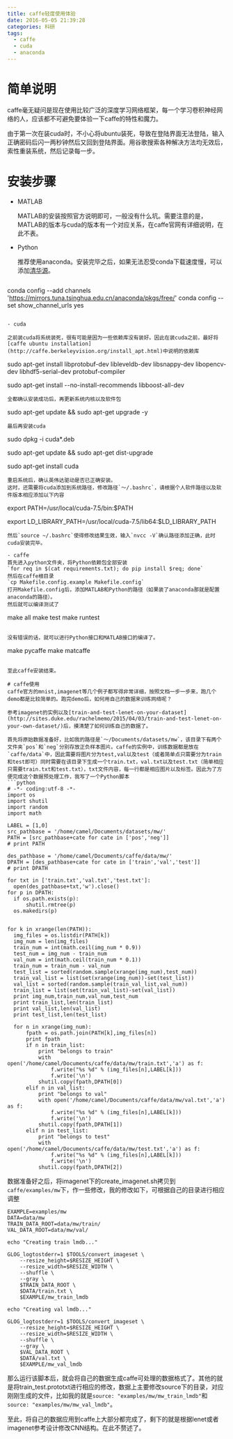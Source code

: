 ```yaml
---
title: caffe轻度使用体验
date: 2016-05-05 21:39:28
categories: 科研
tags:
  - caffe
  - cuda
  - anaconda
---
```

# 简单说明
caffe毫无疑问是现在使用比较广泛的深度学习网络框架，每一个学习卷积神经网络的人，应该都不可避免要体验一下caffe的特性和魔力。

由于第一次在装cuda时，不小心将ubuntu装死，导致在登陆界面无法登陆，输入正确密码后闪一两秒钟然后又回到登陆界面。用谷歌搜索各种解决方法均无效后，索性重装系统，然后记录每一步。

<!--more-->

# 安装步骤
- MATLAB

  MATLAB的安装按照官方说明即可，一般没有什么坑。需要注意的是，MATLAB的版本与cuda的版本有一个对应关系，在caffe官网有详细说明，在此不表。

- Python

  推荐使用anaconda。安装完毕之后，如果无法忍受conda下载速度慢，可以添加[清华源](https://mirrors.tuna.tsinghua.edu.cn/help/anaconda/)。

  ```
conda config --add channels 'https://mirrors.tuna.tsinghua.edu.cn/anaconda/pkgs/free/'
conda config --set show_channel_urls yes
  ```

- cuda

  之前装cuda将系统装死，很有可能是因为一些依赖库没有装好。因此在装cuda之前，最好将[caffe ubuntu installation](http://caffe.berkeleyvision.org/install_apt.html)中说明的依赖库
  ```
  sudo apt-get install libprotobuf-dev libleveldb-dev libsnappy-dev libopencv-dev libhdf5-serial-dev protobuf-compiler

  sudo apt-get install --no-install-recommends libboost-all-dev
  ```
  全都确认安装成功后，再更新系统内核以及软件包
  ```
  sudo apt-get update && sudo apt-get upgrade -y

  ```
  最后再安装cuda
  ```
  sudo dpkg -i cuda*.deb

  sudo apt-get update && sudo apt-get dist-upgrade

  sudo apt-get install cuda
  ```
  重启系统后，确认英伟达驱动是否已正确安装。
  这时，还需要将cuda添加到系统路径，修改路径`～/.bashrc`，请根据个人软件路径以及软件版本相应添加以下内容

  ```
  export PATH=/usr/local/cuda-7.5/bin:$PATH

  export LD_LIBRARY_PATH=/usr/local/cuda-7.5/lib64:$LD_LIBRARY_PATH
  ```
  然后`source ~/.bashrc`使得修改结果生效，输入`nvcc -V`确认路径添加正确，此时cuda安装完毕。

- caffe
  首先进入python文件夹，将Python依赖包全部安装
  `for req in $(cat requirements.txt); do pip install $req; done`
  然后在caffe根目录
  `cp Makefile.config.example Makefile.config`
  打开Makefile.config后，添加MATLAB和Python的路径（如果装了anaconda那就是配置anaconda的路径）。
  然后就可以编译测试了

  ```
make all
make test
make runtest
  ```
  
  没有错误的话，就可以进行Python接口和MATLAB接口的编译了。
  ```
  make pycaffe
  make matcaffe
  ```

至此caffe安装结束。

# caffe使用
caffe官方的mnist,imagenet等几个例子都写得非常详细，按照文档一步一步来，跑几个demo都是比较简单的。跑完demo后，如何用自己的数据来训练网络呢？

参考imagenet的实例以及[train-and-test-lenet-on-your-dataset](http://sites.duke.edu/rachelmemo/2015/04/03/train-and-test-lenet-on-your-own-dataset/)后，摸清楚了如何训练自己的数据了。

首先将原始数据准备好，比如我的路径是`～/Documents/datasets/mw`，该目录下有两个文件夹`pos`和`neg`分别存放正负样本图片。caffe的实例中，训练数据都是放在`caffe/data`中，因此需要将图片分为test,val以及test（或者简单点只需要分为train和test即可）同时需要在该目录下生成一个train.txt，val.txt以及test.txt（简单相应只需要train.txt和test.txt），txt文件内容，每一行都是相应图片以及标签。因此为了方便完成这个数据预处理工作，我写了一个Python脚本
```python
# -*- coding:utf-8 -*-
import os
import shutil
import random
import math

LABEL = [1,0]
src_pathbase = '/home/camel/Documents/datasets/mw/'
PATH = [src_pathbase+cate for cate in ['pos','neg']]
# print PATH

des_pathbase = '/home/camel/Documents/caffe/data/mw/'
DPATH = [des_pathbase+cate for cate in ['train','val','test']]
# print DPATH

for txt in ['train.txt','val.txt','test.txt']:
	open(des_pathbase+txt,'w').close()
for p in DPATH:
	if os.path.exists(p):
		shutil.rmtree(p)
	os.makedirs(p)


for k in xrange(len(PATH)):
	img_files = os.listdir(PATH[k])
	img_num = len(img_files)
	train_num = int(math.ceil(img_num * 0.9))
	test_num = img_num - train_num
	val_num = int(math.ceil(train_num * 0.1))
	train_num = train_num - val_num
	test_list = sorted(random.sample(xrange(img_num),test_num))
	train_val_list = list(set(xrange(img_num))-set(test_list))
	val_list = sorted(random.sample(train_val_list,val_num))
	train_list = list(set(train_val_list)-set(val_list))
	print img_num,train_num,val_num,test_num
	print train_list,len(train_list)
	print val_list,len(val_list)
	print test_list,len(test_list)

	for n in xrange(img_num):
		fpath = os.path.join(PATH[k],img_files[n])
		print fpath
		if n in train_list:
			print "belongs to train"
			with open('/home/camel/Documents/caffe/data/mw/train.txt','a') as f:
				f.write("%s %d" % (img_files[n],LABEL[k]))
				f.write('\n')
			shutil.copy(fpath,DPATH[0])
		elif n in val_list:
			print "belongs to val"
			with open('/home/camel/Documents/caffe/data/mw/val.txt','a') as f:
				f.write("%s %d" % (img_files[n],LABEL[k]))
				f.write('\n')
			shutil.copy(fpath,DPATH[1])
		elif n in test_list:
			print "belongs to test"
			with open('/home/camel/Documents/caffe/data/mw/test.txt','a') as f:
				f.write("%s %d" % (img_files[n],LABEL[k]))
				f.write('\n')
			shutil.copy(fpath,DPATH[2])

```
数据准备好之后，将imagenet下的create_imagenet.sh拷贝到`caffe/examples/mw`下，作一些修改，我的修改如下，可根据自己的目录进行相应调整
```
EXAMPLE=examples/mw
DATA=data/mw
TRAIN_DATA_ROOT=data/mw/train/
VAL_DATA_ROOT=data/mw/val/

echo "Creating train lmdb..."

GLOG_logtostderr=1 $TOOLS/convert_imageset \
    --resize_height=$RESIZE_HEIGHT \
    --resize_width=$RESIZE_WIDTH \
    --shuffle \
    --gray \
    $TRAIN_DATA_ROOT \
    $DATA/train.txt \
    $EXAMPLE/mw_train_lmdb

echo "Creating val lmdb..."

GLOG_logtostderr=1 $TOOLS/convert_imageset \
    --resize_height=$RESIZE_HEIGHT \
    --resize_width=$RESIZE_WIDTH \
    --shuffle \
    --gray \
    $VAL_DATA_ROOT \
    $DATA/val.txt \
    $EXAMPLE/mw_val_lmdb
```
  那么运行该脚本后，就会将自己的数据生成caffe可处理的数据格式了。其他的就是将train_test.prototxt进行相应的修改，数据上主要修改source下的目录，对应刚刚生成的文件，比如我的就是`source: "examples/mw/mw_train_lmdb"`和`source: "examples/mw/mw_val_lmdb"`。

  至此，将自己的数据应用到caffe上大部分都完成了，剩下的就是根据lenet或者imagenet参考设计修改CNN结构。在此不赘述了。
